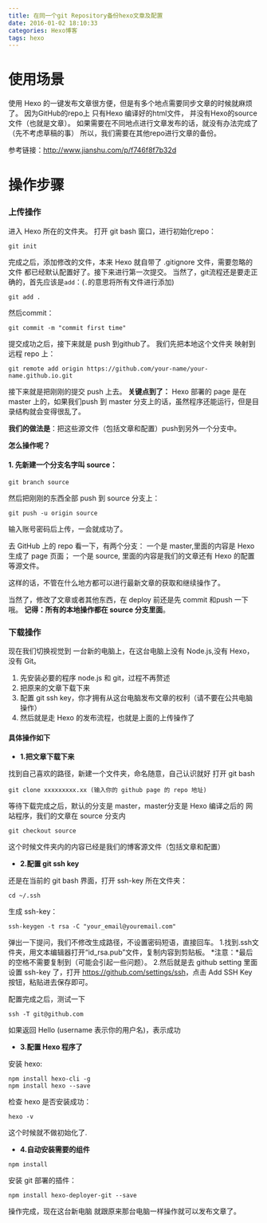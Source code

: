 ```yaml
---
title: 在同一个git Repository备份hexo文章及配置
date: 2016-01-02 18:10:33
categories: Hexo博客
tags: hexo
---
```


使用场景
===

使用 Hexo 的一键发布文章很方便，但是有多个地点需要同步文章的时候就麻烦了。
因为GitHub的repo上 只有Hexo 编译好的html文件，
并没有Hexo的source文件（也就是文章）。
如果需要在不同地点进行文章发布的话，就没有办法完成了（先不考虑草稿的事）
所以，我们需要在其他repo进行文章的备份。
<!-- more -->
参考链接：<http://www.jianshu.com/p/f746f8f7b32d>

操作步骤
===

### 上传操作

进入 Hexo 所在的文件夹。
打开 git bash 窗口，进行初始化repo：
```
git init
```


完成之后，添加修改的文件，本来 Hexo 就自带了 .gitignore 文件，需要忽略的文件 都已经默认配置好了。接下来进行第一次提交。
当然了，git流程还是要走正确的，首先应该是`add`：(`.`的意思将所有文件进行添加)
```
git add .
```
然后commit：
```
git commit -m "commit first time"
```
提交成功之后，接下来就是 push 到github了。
我们先把本地这个文件夹 映射到 远程 repo 上：
```
git remote add origin https://github.com/your-name/your-name.github.io.git
```
接下来就是把刚刚的提交 push 上去。
**关键点到了：**
Hexo 部署的 page 是在 master 上的，如果我们push 到 master 分支上的话，虽然程序还能运行，但是目录结构就会变得很乱了。

**我们的做法是**：把这些源文件（包括文章和配置）push到另外一个分支中。

**怎么操作呢？**

#### 1. 先新建一个分支名字叫 source：
```
git branch source
```
然后把刚刚的东西全部 push 到 source 分支上：
```
git push -u origin source
```
输入账号密码后上传，一会就成功了。

去 GitHub 上的 repo 看一下，有两个分支：
一个是 master,里面的内容是 Hexo 生成了 page 页面；
一个是 source, 里面的内容是我们的文章还有 Hexo 的配置等源文件。

这样的话，不管在什么地方都可以进行最新文章的获取和继续操作了。

当然了，修改了文章或者其他东西，在 deploy 前还是先 commit 和push 一下哦。
**记得：所有的本地操作都在 source 分支里面**。

### 下载操作

现在我们切换视觉到 一台新的电脑上，在这台电脑上没有 Node.js,没有 Hexo，没有 Git。

1. 先安装必要的程序 node.js 和 git，过程不再赘述
2. 把原来的文章下载下来
3. 配置 git ssh key，你才拥有从这台电脑发布文章的权利（请不要在公共电脑操作）
4. 然后就是走 Hexo 的发布流程，也就是上面的上传操作了

#### 具体操作如下

+ **1.把文章下载下来**

找到自己喜欢的路径，新建一个文件夹，命名随意，自己认识就好
打开 git bash
```
git clone xxxxxxxxx.xx (输入你的 github page 的 repo 地址)
```
等待下载完成之后，默认的分支是 master，master分支是 Hexo 编译之后的 网站程序，我们的文章在 source 分支内
```
git checkout source
```
这个时候文件夹内的内容已经是我们的博客源文件（包括文章和配置）

+ **2.配置 git ssh key**

还是在当前的 git bash 界面，打开 ssh-key 所在文件夹：
```
cd ~/.ssh
```
生成 ssh-key：
```
ssh-keygen -t rsa -C "your_email@youremail.com"
```
弹出一下提问，我们不修改生成路径，不设置密码短语，直接回车。
1.找到.ssh文件夹，用文本编辑器打开“id_rsa.pub”文件，复制内容到剪贴板。
*注意：*最后的空格不需要复制到（可能会引起一些问题）。
2.然后就是去 github setting 里面设置 ssh-key 了，打开 <https://github.com/settings/ssh>，点击 Add SSH Key 按钮，粘贴进去保存即可。

配置完成之后，测试一下
```
ssh -T git@github.com
```
如果返回 Hello <username> (username 表示你的用户名)，表示成功

+ **3.配置 Hexo 程序了**

安装 hexo:
```
npm install hexo-cli -g
npm install hexo --save
```

检查 hexo 是否安装成功：
```
hexo -v
```
这个时候就不做初始化了.

+ **4.自动安装需要的组件**

```
npm install
```

安装 git 部署的插件：
```
npm install hexo-deployer-git --save
```
操作完成，现在这台新电脑 就跟原来那台电脑一样操作就可以发布文章了。



